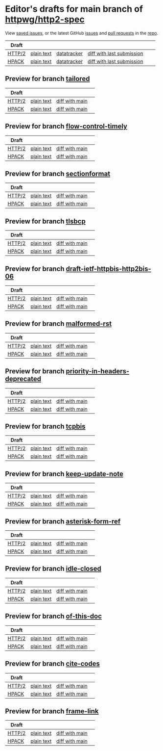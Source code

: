 # Editor's drafts for main branch of [httpwg/http2-spec](https://github.com/httpwg/http2-spec)

View [saved issues](issues.html), or the latest GitHub [issues](https://github.com/httpwg/http2-spec/issues) and [pull requests](https://github.com/httpwg/http2-spec/pulls) in the [repo](https://github.com/httpwg/http2-spec).

| Draft |     |     |     |     |     |
| ----- | --- | --- | --- | --- | --- |
| [HTTP/2](./draft-ietf-httpbis-http2bis.html) | [plain text](./draft-ietf-httpbis-http2bis.txt) | [datatracker](https://datatracker.ietf.org/doc/draft-ietf-httpbis-http2bis) | [diff with last submission](https://www.ietf.org/rfcdiff?url1=draft-ietf-httpbis-http2bis&amp;url2=https://httpwg.github.io/http2-spec/draft-ietf-httpbis-http2bis.txt) |  |
| [HPACK](./draft-ietf-httpbis-header-compression.html) | [plain text](./draft-ietf-httpbis-header-compression.txt) | [datatracker](https://datatracker.ietf.org/doc/draft-ietf-httpbis-header-compression) | [diff with last submission](https://www.ietf.org/rfcdiff?url1=draft-ietf-httpbis-header-compression&amp;url2=https://httpwg.github.io/http2-spec/draft-ietf-httpbis-header-compression.txt) |  |

## Preview for branch [tailored](tailored)

| Draft |     |     |     |
| ----- | --- | --- | --- |
| [HTTP/2](tailored/draft-ietf-httpbis-http2bis.html) | [plain text](tailored/draft-ietf-httpbis-http2bis.txt) | [diff with main](https://www.ietf.org/rfcdiff?url1=https://httpwg.github.io/http2-spec/draft-ietf-httpbis-http2bis.txt&amp;url2=https://httpwg.github.io/http2-spec/tailored/draft-ietf-httpbis-http2bis.txt) |
| [HPACK](tailored/draft-ietf-httpbis-header-compression.html) | [plain text](tailored/draft-ietf-httpbis-header-compression.txt) | [diff with main](https://www.ietf.org/rfcdiff?url1=https://httpwg.github.io/http2-spec/draft-ietf-httpbis-header-compression.txt&amp;url2=https://httpwg.github.io/http2-spec/tailored/draft-ietf-httpbis-header-compression.txt) |

## Preview for branch [flow-control-timely](flow-control-timely)

| Draft |     |     |     |
| ----- | --- | --- | --- |
| [HTTP/2](flow-control-timely/draft-ietf-httpbis-http2bis.html) | [plain text](flow-control-timely/draft-ietf-httpbis-http2bis.txt) | [diff with main](https://www.ietf.org/rfcdiff?url1=https://httpwg.github.io/http2-spec/draft-ietf-httpbis-http2bis.txt&amp;url2=https://httpwg.github.io/http2-spec/flow-control-timely/draft-ietf-httpbis-http2bis.txt) |
| [HPACK](flow-control-timely/draft-ietf-httpbis-header-compression.html) | [plain text](flow-control-timely/draft-ietf-httpbis-header-compression.txt) | [diff with main](https://www.ietf.org/rfcdiff?url1=https://httpwg.github.io/http2-spec/draft-ietf-httpbis-header-compression.txt&amp;url2=https://httpwg.github.io/http2-spec/flow-control-timely/draft-ietf-httpbis-header-compression.txt) |

## Preview for branch [sectionformat](sectionformat)

| Draft |     |     |     |
| ----- | --- | --- | --- |
| [HTTP/2](sectionformat/draft-ietf-httpbis-http2bis.html) | [plain text](sectionformat/draft-ietf-httpbis-http2bis.txt) | [diff with main](https://www.ietf.org/rfcdiff?url1=https://httpwg.github.io/http2-spec/draft-ietf-httpbis-http2bis.txt&amp;url2=https://httpwg.github.io/http2-spec/sectionformat/draft-ietf-httpbis-http2bis.txt) |
| [HPACK](sectionformat/draft-ietf-httpbis-header-compression.html) | [plain text](sectionformat/draft-ietf-httpbis-header-compression.txt) | [diff with main](https://www.ietf.org/rfcdiff?url1=https://httpwg.github.io/http2-spec/draft-ietf-httpbis-header-compression.txt&amp;url2=https://httpwg.github.io/http2-spec/sectionformat/draft-ietf-httpbis-header-compression.txt) |

## Preview for branch [tlsbcp](tlsbcp)

| Draft |     |     |     |
| ----- | --- | --- | --- |
| [HTTP/2](tlsbcp/draft-ietf-httpbis-http2bis.html) | [plain text](tlsbcp/draft-ietf-httpbis-http2bis.txt) | [diff with main](https://www.ietf.org/rfcdiff?url1=https://httpwg.github.io/http2-spec/draft-ietf-httpbis-http2bis.txt&amp;url2=https://httpwg.github.io/http2-spec/tlsbcp/draft-ietf-httpbis-http2bis.txt) |
| [HPACK](tlsbcp/draft-ietf-httpbis-header-compression.html) | [plain text](tlsbcp/draft-ietf-httpbis-header-compression.txt) | [diff with main](https://www.ietf.org/rfcdiff?url1=https://httpwg.github.io/http2-spec/draft-ietf-httpbis-header-compression.txt&amp;url2=https://httpwg.github.io/http2-spec/tlsbcp/draft-ietf-httpbis-header-compression.txt) |

## Preview for branch [draft-ietf-httpbis-http2bis-06](draft-ietf-httpbis-http2bis-06)

| Draft |     |     |     |
| ----- | --- | --- | --- |
| [HTTP/2](draft-ietf-httpbis-http2bis-06/draft-ietf-httpbis-http2bis.html) | [plain text](draft-ietf-httpbis-http2bis-06/draft-ietf-httpbis-http2bis.txt) | [diff with main](https://www.ietf.org/rfcdiff?url1=https://httpwg.github.io/http2-spec/draft-ietf-httpbis-http2bis.txt&amp;url2=https://httpwg.github.io/http2-spec/draft-ietf-httpbis-http2bis-06/draft-ietf-httpbis-http2bis.txt) |
| [HPACK](draft-ietf-httpbis-http2bis-06/draft-ietf-httpbis-header-compression.html) | [plain text](draft-ietf-httpbis-http2bis-06/draft-ietf-httpbis-header-compression.txt) | [diff with main](https://www.ietf.org/rfcdiff?url1=https://httpwg.github.io/http2-spec/draft-ietf-httpbis-header-compression.txt&amp;url2=https://httpwg.github.io/http2-spec/draft-ietf-httpbis-http2bis-06/draft-ietf-httpbis-header-compression.txt) |

## Preview for branch [malformed-rst](malformed-rst)

| Draft |     |     |     |
| ----- | --- | --- | --- |
| [HTTP/2](malformed-rst/draft-ietf-httpbis-http2bis.html) | [plain text](malformed-rst/draft-ietf-httpbis-http2bis.txt) | [diff with main](https://www.ietf.org/rfcdiff?url1=https://httpwg.github.io/http2-spec/draft-ietf-httpbis-http2bis.txt&amp;url2=https://httpwg.github.io/http2-spec/malformed-rst/draft-ietf-httpbis-http2bis.txt) |
| [HPACK](malformed-rst/draft-ietf-httpbis-header-compression.html) | [plain text](malformed-rst/draft-ietf-httpbis-header-compression.txt) | [diff with main](https://www.ietf.org/rfcdiff?url1=https://httpwg.github.io/http2-spec/draft-ietf-httpbis-header-compression.txt&amp;url2=https://httpwg.github.io/http2-spec/malformed-rst/draft-ietf-httpbis-header-compression.txt) |

## Preview for branch [priority-in-headers-deprecated](priority-in-headers-deprecated)

| Draft |     |     |     |
| ----- | --- | --- | --- |
| [HTTP/2](priority-in-headers-deprecated/draft-ietf-httpbis-http2bis.html) | [plain text](priority-in-headers-deprecated/draft-ietf-httpbis-http2bis.txt) | [diff with main](https://www.ietf.org/rfcdiff?url1=https://httpwg.github.io/http2-spec/draft-ietf-httpbis-http2bis.txt&amp;url2=https://httpwg.github.io/http2-spec/priority-in-headers-deprecated/draft-ietf-httpbis-http2bis.txt) |
| [HPACK](priority-in-headers-deprecated/draft-ietf-httpbis-header-compression.html) | [plain text](priority-in-headers-deprecated/draft-ietf-httpbis-header-compression.txt) | [diff with main](https://www.ietf.org/rfcdiff?url1=https://httpwg.github.io/http2-spec/draft-ietf-httpbis-header-compression.txt&amp;url2=https://httpwg.github.io/http2-spec/priority-in-headers-deprecated/draft-ietf-httpbis-header-compression.txt) |

## Preview for branch [tcpbis](tcpbis)

| Draft |     |     |     |
| ----- | --- | --- | --- |
| [HTTP/2](tcpbis/draft-ietf-httpbis-http2bis.html) | [plain text](tcpbis/draft-ietf-httpbis-http2bis.txt) | [diff with main](https://www.ietf.org/rfcdiff?url1=https://httpwg.github.io/http2-spec/draft-ietf-httpbis-http2bis.txt&amp;url2=https://httpwg.github.io/http2-spec/tcpbis/draft-ietf-httpbis-http2bis.txt) |
| [HPACK](tcpbis/draft-ietf-httpbis-header-compression.html) | [plain text](tcpbis/draft-ietf-httpbis-header-compression.txt) | [diff with main](https://www.ietf.org/rfcdiff?url1=https://httpwg.github.io/http2-spec/draft-ietf-httpbis-header-compression.txt&amp;url2=https://httpwg.github.io/http2-spec/tcpbis/draft-ietf-httpbis-header-compression.txt) |

## Preview for branch [keep-update-note](keep-update-note)

| Draft |     |     |     |
| ----- | --- | --- | --- |
| [HTTP/2](keep-update-note/draft-ietf-httpbis-http2bis.html) | [plain text](keep-update-note/draft-ietf-httpbis-http2bis.txt) | [diff with main](https://www.ietf.org/rfcdiff?url1=https://httpwg.github.io/http2-spec/draft-ietf-httpbis-http2bis.txt&amp;url2=https://httpwg.github.io/http2-spec/keep-update-note/draft-ietf-httpbis-http2bis.txt) |
| [HPACK](keep-update-note/draft-ietf-httpbis-header-compression.html) | [plain text](keep-update-note/draft-ietf-httpbis-header-compression.txt) | [diff with main](https://www.ietf.org/rfcdiff?url1=https://httpwg.github.io/http2-spec/draft-ietf-httpbis-header-compression.txt&amp;url2=https://httpwg.github.io/http2-spec/keep-update-note/draft-ietf-httpbis-header-compression.txt) |

## Preview for branch [asterisk-form-ref](asterisk-form-ref)

| Draft |     |     |     |
| ----- | --- | --- | --- |
| [HTTP/2](asterisk-form-ref/draft-ietf-httpbis-http2bis.html) | [plain text](asterisk-form-ref/draft-ietf-httpbis-http2bis.txt) | [diff with main](https://www.ietf.org/rfcdiff?url1=https://httpwg.github.io/http2-spec/draft-ietf-httpbis-http2bis.txt&amp;url2=https://httpwg.github.io/http2-spec/asterisk-form-ref/draft-ietf-httpbis-http2bis.txt) |
| [HPACK](asterisk-form-ref/draft-ietf-httpbis-header-compression.html) | [plain text](asterisk-form-ref/draft-ietf-httpbis-header-compression.txt) | [diff with main](https://www.ietf.org/rfcdiff?url1=https://httpwg.github.io/http2-spec/draft-ietf-httpbis-header-compression.txt&amp;url2=https://httpwg.github.io/http2-spec/asterisk-form-ref/draft-ietf-httpbis-header-compression.txt) |

## Preview for branch [idle-closed](idle-closed)

| Draft |     |     |     |
| ----- | --- | --- | --- |
| [HTTP/2](idle-closed/draft-ietf-httpbis-http2bis.html) | [plain text](idle-closed/draft-ietf-httpbis-http2bis.txt) | [diff with main](https://www.ietf.org/rfcdiff?url1=https://httpwg.github.io/http2-spec/draft-ietf-httpbis-http2bis.txt&amp;url2=https://httpwg.github.io/http2-spec/idle-closed/draft-ietf-httpbis-http2bis.txt) |
| [HPACK](idle-closed/draft-ietf-httpbis-header-compression.html) | [plain text](idle-closed/draft-ietf-httpbis-header-compression.txt) | [diff with main](https://www.ietf.org/rfcdiff?url1=https://httpwg.github.io/http2-spec/draft-ietf-httpbis-header-compression.txt&amp;url2=https://httpwg.github.io/http2-spec/idle-closed/draft-ietf-httpbis-header-compression.txt) |

## Preview for branch [of-this-doc](of-this-doc)

| Draft |     |     |     |
| ----- | --- | --- | --- |
| [HTTP/2](of-this-doc/draft-ietf-httpbis-http2bis.html) | [plain text](of-this-doc/draft-ietf-httpbis-http2bis.txt) | [diff with main](https://www.ietf.org/rfcdiff?url1=https://httpwg.github.io/http2-spec/draft-ietf-httpbis-http2bis.txt&amp;url2=https://httpwg.github.io/http2-spec/of-this-doc/draft-ietf-httpbis-http2bis.txt) |
| [HPACK](of-this-doc/draft-ietf-httpbis-header-compression.html) | [plain text](of-this-doc/draft-ietf-httpbis-header-compression.txt) | [diff with main](https://www.ietf.org/rfcdiff?url1=https://httpwg.github.io/http2-spec/draft-ietf-httpbis-header-compression.txt&amp;url2=https://httpwg.github.io/http2-spec/of-this-doc/draft-ietf-httpbis-header-compression.txt) |

## Preview for branch [cite-codes](cite-codes)

| Draft |     |     |     |
| ----- | --- | --- | --- |
| [HTTP/2](cite-codes/draft-ietf-httpbis-http2bis.html) | [plain text](cite-codes/draft-ietf-httpbis-http2bis.txt) | [diff with main](https://www.ietf.org/rfcdiff?url1=https://httpwg.github.io/http2-spec/draft-ietf-httpbis-http2bis.txt&amp;url2=https://httpwg.github.io/http2-spec/cite-codes/draft-ietf-httpbis-http2bis.txt) |
| [HPACK](cite-codes/draft-ietf-httpbis-header-compression.html) | [plain text](cite-codes/draft-ietf-httpbis-header-compression.txt) | [diff with main](https://www.ietf.org/rfcdiff?url1=https://httpwg.github.io/http2-spec/draft-ietf-httpbis-header-compression.txt&amp;url2=https://httpwg.github.io/http2-spec/cite-codes/draft-ietf-httpbis-header-compression.txt) |

## Preview for branch [frame-link](frame-link)

| Draft |     |     |     |
| ----- | --- | --- | --- |
| [HTTP/2](frame-link/draft-ietf-httpbis-http2bis.html) | [plain text](frame-link/draft-ietf-httpbis-http2bis.txt) | [diff with main](https://www.ietf.org/rfcdiff?url1=https://httpwg.github.io/http2-spec/draft-ietf-httpbis-http2bis.txt&amp;url2=https://httpwg.github.io/http2-spec/frame-link/draft-ietf-httpbis-http2bis.txt) |
| [HPACK](frame-link/draft-ietf-httpbis-header-compression.html) | [plain text](frame-link/draft-ietf-httpbis-header-compression.txt) | [diff with main](https://www.ietf.org/rfcdiff?url1=https://httpwg.github.io/http2-spec/draft-ietf-httpbis-header-compression.txt&amp;url2=https://httpwg.github.io/http2-spec/frame-link/draft-ietf-httpbis-header-compression.txt) |

